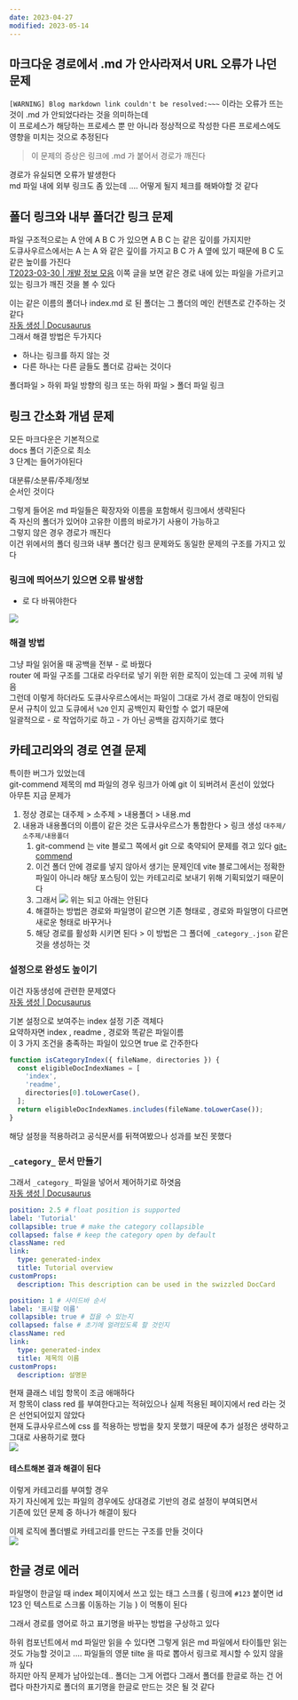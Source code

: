 ```yaml
---
date: 2023-04-27
modified: 2023-05-14
---
```


## 마크다운 경로에서 .md 가 안사라져서 URL 오류가 나던 문제

`[WARNING] Blog markdown link couldn't be resolved:~~~` 이라는 오류가 뜨는 것이 .md 가 안되었다라는 것을 의미하는데  
이 프로세스가 해당하는 프로세스 뿐 만 아니라 정상적으로 작성한 다른 프로세스에도 영향을 미치는 것으로 추정된다

> 이 문제의 증상은 링크에 .md 가 붙어서 경로가 깨진다

경로가 유실되면 오류가 발생한다  
md 파일 내에 외부 링크도 좀 있는데 .... 어떻게 될지 체크를 해봐야할 것 같다

## 폴더 링크와 내부 폴더간 링크 문제

파일 구조적으로는 A 안에 A B C 가 있으면 A B C 는 같은 깊이를 가지지만  
도큐사우르스에서는 A 는 A 와 같은 깊이를 가지고 B C 가 A 옆에 있기 때문에 B C 도 같은 높이를 가진다  
[T2023-03-30 | 개발 정보 모음](https://mineclover.github.io/docs/topic/tech-review/T2023-03-30) 이쪽 글을 보면 같은 경로 내에 있는 파일을 가르키고 있는 링크가 깨진 것을 볼 수 있다

이는 같은 이름의 폴더나 index.md 로 된 폴더는 그 폴더의 메인 컨텐츠로 간주하는 것 같다  
[자동 생성 | Docusaurus](https://docusaurus.io/ko/docs/sidebar/autogenerated#category-item-metadata)  
그래서 해결 방법은 두가지다

- 하나는 링크를 하지 않는 것
- 다른 하나는 다른 글들도 폴더로 감싸는 것이다

폴더파일 > 하위 파일 방향의 링크 또는 하위 파일 > 폴더 파일 링크

## 링크 간소화 개념 문제

모든 마크다운은 기본적으로  
docs 폴더 기준으로 최소  
3 단계는 들어가야된다

대분류/소분류/주제/정보  
순서인 것이다

그렇게 들어온 md 파일들은 확장자와 이름을 포함해서 링크에서 생략된다  
즉 자신의 폴더가 있어야 고유한 이름의 바로가기 사용이 가능하고  
그렇지 않은 경우 경로가 깨진다  
이건 위에서의 폴더 링크와 내부 폴더간 링크 문제와도 동일한 문제의 구조를 가지고 있다

### 링크에 띄어쓰기 있으면 오류 발생함

- 로 다 바꿔야한다

![](file/link-issue.png)

### 해결 방법

그냥 파일 읽어올 때 공백을 전부 - 로 바꿨다  
router 에 파일 구조를 그대로 라우터로 넣기 위한 위한 로직이 있는데 그 곳에 끼워 넣음  
그런데 이렇게 하더라도 도큐사우르스에서는 파일이 그대로 가서 경로 매칭이 안되림  
문서 규칙이 있고 도큐에서 `%20` 인지 공백인지 확인할 수 없기 때문에  
일괄적으로 - 로 작업하기로 하고 - 가 아닌 공백을 감지하기로 했다

## 카테고리와의 경로 연결 문제

특이한 버그가 있었는데  
git-commend 제목의 md 파일의 경우 링크가 아예 git 이 되버려서 혼선이 있었다  
아무튼 지금 문제가

1. 정상 경로는 대주제 > 소주제 > 내용폴더 > 내용.md
2. 내용과 내용폴더의 이름이 같은 것은 도큐사우르스가 통합한다 > 링크 생성 `대주제/소주제/내용폴더`
   1. git-commend 는 vite 블로그 쪽에서 git 으로 축약되어 문제를 겪고 있다 [git-commend](../../../work/git/git-commend)
   2. 이건 폴더 안에 경로를 넣지 않아서 생기는 문제인데 vite 블로그에서는 정확한 파일이 아니라 해당 포스팅이 있는 카테고리로 보내기 위해 기획되었기 때문이다
   3. 그래서 ![](file/link-issue-1.png) 위는 되고 아래는 안된다
   4. 해결하는 방법은 경로와 파일명이 같으면 기존 형태로 , 경로와 파일명이 다르면 새로운 형태로 바꾸거나
   5. 해당 경로를 활성화 시키면 된다 > 이 방법은 그 폴더에 `_category_.json` 같은 것을 생성하는 것

### 설정으로 완성도 높이기

이건 자동생성에 관련한 문제였다  
[자동 생성 | Docusaurus](https://docusaurus.io/ko/docs/sidebar/autogenerated#category-item-metadata)

기본 설정으로 보여주는 index 설정 기준 객체다  
요약하자면 index , readme , 경로와 똑같은 파일이름  
이 3 가지 조건을 충족하는 파일이 있으면 true 로 간주한다

```js
function isCategoryIndex({ fileName, directories }) {
  const eligibleDocIndexNames = [
    'index',
    'readme',
    directories[0].toLowerCase(),
  ];
  return eligibleDocIndexNames.includes(fileName.toLowerCase());
}
```

해당 설정을 적용하려고 공식문서를 뒤젹여봤으나 성과를 보진 못했다

### `_category_` 문서 만들기

그래서 `_category_` 파일을 넣어서 제어하기로 하엿음  
[자동 생성 | Docusaurus](https://docusaurus.io/ko/docs/sidebar/autogenerated#category-item-metadata)

```yaml
position: 2.5 # float position is supported
label: 'Tutorial'
collapsible: true # make the category collapsible
collapsed: false # keep the category open by default
className: red
link:
  type: generated-index
  title: Tutorial overview
customProps:
  description: This description can be used in the swizzled DocCard
```

```yaml _category_.yml
position: 1 # 사이드바 순서
label: '표시할 이름'
collapsible: true # 접을 수 있는지
collapsed: false # 초기에 얼려있도록 할 것인지
className: red
link:
  type: generated-index
  title: 제목의 이름
customProps:
  description: 설명문
```

현재 클래스 네임 항목이 조금 애매하다  
저 항목이 class red 를 부여한다고는 적혀있으나 실제 적용된 페이지에서 red 라는 것은 선언되어있지 않았다  
현재 도큐사우르스에 css 를 적용하는 방법을 찾지 못했기 때문에 추가 설정은 생략하고 그대로 사용하기로 했다  
![](file/link-issue-2.png)

#### 테스트해본 결과 해결이 된다

이렇게 카테고리를 부여할 경우  
자기 자신에게 있는 파일의 경우에도 상대경로 기반의 경로 설정이 부여되면서  
기존에 있던 문제 중 하나가 해결이 됬다

이제 로직에 폴더별로 카테고리를 만드는 구조를 만들 것이다  
![](file/link-issue-3.png)

## 한글 경로 에러

파일명이 한글일 때 index 페이지에서 쓰고 있는 태그 스크롤 ( 링크에 `#123` 붙이면 id 123 인 텍스트로 스크롤 이동하는 기능 ) 이 먹통이 된다

그래서 경로를 영어로 하고 표기명을 바꾸는 방법을 구상하고 있다

하위 컴포넌트에서 md 파일만 읽을 수 있다면 그렇게 읽은 md 파일에서 타이틀만 읽는 것도 가능할 것이고 .... 파일들의 영문 tilte 을 따로 뽑아서 링크로 제시할 수 있지 않을까 싶다  
하지만 아직 문제가 남아있는데.. 폴더는 그게 어렵다 그래서 폴더를 한글로 하는 건 어렵다 마찬가지로 폴더의 표기명을 한글로 만드는 것은 될 것 같다
